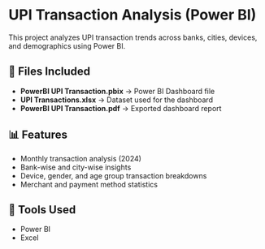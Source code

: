 # UPI Transaction Analysis (Power BI)

This project analyzes UPI transaction trends across banks, cities, devices, and demographics using Power BI.

## 📂 Files Included
- **PowerBI UPI Transaction.pbix** → Power BI Dashboard file  
- **UPI Transactions.xlsx** → Dataset used for the dashboard  
- **PowerBI UPI Transaction.pdf** → Exported dashboard report  

## 📊 Features
- Monthly transaction analysis (2024)
- Bank-wise and city-wise insights
- Device, gender, and age group transaction breakdowns
- Merchant and payment method statistics

## 🚀 Tools Used
- Power BI  
- Excel  

